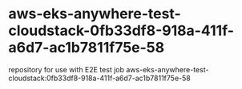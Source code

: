 # aws-eks-anywhere-test-cloudstack-0fb33df8-918a-411f-a6d7-ac1b7811f75e-58
repository for use with E2E test job aws-eks-anywhere-test-cloudstack:0fb33df8-918a-411f-a6d7-ac1b7811f75e-58
